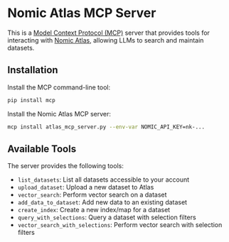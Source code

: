 # Nomic Atlas MCP Server

This is a [Model Context Protocol (MCP)](https://github.com/modelcontextprotocol) server that provides tools for interacting with [Nomic Atlas](https://atlas.nomic.ai), allowing LLMs to search and maintain datasets.

## Installation

Install the MCP command-line tool:
```bash
pip install mcp
```

Install the Nomic Atlas MCP server:
```bash
mcp install atlas_mcp_server.py --env-var NOMIC_API_KEY=nk-...
```

## Available Tools

The server provides the following tools:

- `list_datasets`: List all datasets accessible to your account
- `upload_dataset`: Upload a new dataset to Atlas
- `vector_search`: Perform vector search on a dataset
- `add_data_to_dataset`: Add new data to an existing dataset
- `create_index`: Create a new index/map for a dataset
- `query_with_selections`: Query a dataset with selection filters
- `vector_search_with_selections`: Perform vector search with selection filters

